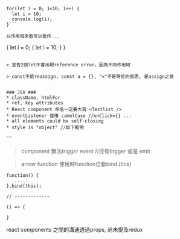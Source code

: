 ```
for(let i = 0; 1<10; 1++) {
  let i = 10;
  console.log(i);
}```

以作用域來看可以看作...

```
{
  let i = 0; 
  {
    let i = 10;
  }
}
```

> 宣告2個let不會出現reference error，因為不同作用域

> const不能reassign, const a = {}, "="不是等於的意思, 是assign之意


### JSX ###
* className, htmlFor
* ref, key attributes
* React component 命名一定要大寫 <Testlist />
* eventListener 使用 camelCase //onClick={} ...
* all elements could be self-closing
* style is "object" //如下範例

```
  <div style={{color: red}}></div>
```

> component 無法trigger event //沒有tirgger 或是 emit

> arrow function 使用時function自動bind.(this)

```
function() {
  ......
}.bind(this);

// -------------

() => {

}
```

react components 之間的溝通透過props, 尚未提及redux

